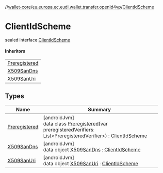 //[wallet-core](../../../index.md)/[eu.europa.ec.eudi.wallet.transfer.openId4vp](../index.md)/[ClientIdScheme](index.md)

# ClientIdScheme

sealed interface [ClientIdScheme](index.md)

#### Inheritors

| |
|---|
| [Preregistered](-preregistered/index.md) |
| [X509SanDns](-x509-san-dns/index.md) |
| [X509SanUri](-x509-san-uri/index.md) |

## Types

| Name | Summary |
|---|---|
| [Preregistered](-preregistered/index.md) | [androidJvm]<br>data class [Preregistered](-preregistered/index.md)(var preregisteredVerifiers: [List](https://kotlinlang.org/api/latest/jvm/stdlib/kotlin.collections/-list/index.html)&lt;[PreregisteredVerifier](../-preregistered-verifier/index.md)&gt;) : [ClientIdScheme](index.md) |
| [X509SanDns](-x509-san-dns/index.md) | [androidJvm]<br>data object [X509SanDns](-x509-san-dns/index.md) : [ClientIdScheme](index.md) |
| [X509SanUri](-x509-san-uri/index.md) | [androidJvm]<br>data object [X509SanUri](-x509-san-uri/index.md) : [ClientIdScheme](index.md) |
